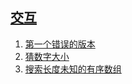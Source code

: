 
## [交互](https://leetcode-cn.com/tag/interactive)

1. [第一个错误的版本](../solutions/first-bad-version/README.md)
2. [猜数字大小](../solutions/guess-number-higher-or-lower/README.md)
3. [搜索长度未知的有序数组](../solutions/search-in-a-sorted-array-of-unknown-size/README.md)


